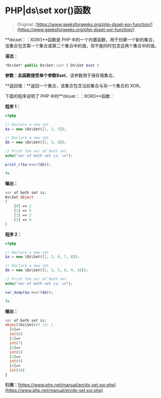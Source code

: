# PHP|ds\set xor()函数

> Original: [https://www.geeksforgeeks.org/php-dsset-xor-function/](https://www.geeksforgeeks.org/php-dsset-xor-function/)

**ds\set：：XOR()**函数是 PHP 中的一个内置函数，用于创建一个新的集合，该集合包含第一个集合或第二个集合中的值，但不能同时包含这两个集合中的值。

**语法：**

```php
*Ds\Set* public Ds\Set::xor ( Ds\Set $set )

```

**参数：**此函数接受单个参数**$set**，该参数用于保存值集合。

**返回值：**返回一个集合，该集合包含当前集合与另一个集合的 XOR。

下面的程序说明了 PHP 中的**ds\set：：XOR()**函数：

**程序 1：**

```php
<?php 

// Declare a new set
$a = new \Ds\Set([1, 3, 5]); 

// Declare a new set
$b = new \Ds\Set([2, 3, 6]); 

// Print the xor of both set
echo("xor of both set is: \n"); 

print_r($a->xor($b));

?>
```

**输出：**

```php
xor of both set is: 
Ds\Set Object
(
    [0] => 1
    [1] => 5
    [2] => 2
    [3] => 6
)

```

**程序 2：**

```php
<?php 

// Declare a new set
$a = new \Ds\Set([2, 3, 6, 7, 8]); 

// Declare a new set
$b = new \Ds\Set([2, 3, 5, 8, 9, 10]); 

// Print the xor of both set
echo("xor of both set is: \n"); 

var_dump($a->xor($b));

?>
```

**输出：**

```php
xor of both set is: 
object(Ds\Set)#3 (5) {
  [0]=>
  int(6)
  [1]=>
  int(7)
  [2]=>
  int(5)
  [3]=>
  int(9)
  [4]=>
  int(10)
}

```

**引用：**[https://www.php.net/manual/en/ds-set.xor.php](https://www.php.net/manual/en/ds-set.xor.php)